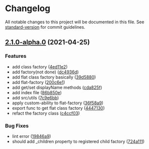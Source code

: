 # Changelog

All notable changes to this project will be documented in this file. See [standard-version](https://github.com/conventional-changelog/standard-version) for commit guidelines.

## [2.1.0-alpha.0](https://github.com/snowyu/custom-factory.js/compare/v1.5.0...v2.1.0-alpha.0) (2021-04-25)


### Features

* add class factory ([4ed11e2](https://github.com/snowyu/custom-factory.js/commit/4ed11e28001937687233b84a653a77be29ad0b2e))
* add factory(not done) ([dc4936d](https://github.com/snowyu/custom-factory.js/commit/dc4936d696a0bd3a385bf79a6820054f3925bffd))
* add flat class factory basically ([39d5880](https://github.com/snowyu/custom-factory.js/commit/39d5880a922b0ac9728ca0eccb6b1baacfd8cd44))
* add flat-factory ([200c6e1](https://github.com/snowyu/custom-factory.js/commit/200c6e17e7e6ac3d5a94e33d935600502021d9b9))
* add get/set displayName methods ([cda825f](https://github.com/snowyu/custom-factory.js/commit/cda825fdccaffdb60a12f1bcf77a726a97c0595b))
* add index file ([86b850e](https://github.com/snowyu/custom-factory.js/commit/86b850ee8695f9233e36af80b72402aa6b8e5fa7))
* add src/utils ([7c9e6bb](https://github.com/snowyu/custom-factory.js/commit/7c9e6bb7abb686385238283e111ee9a68ad6026a))
* apply custom-ability to flat-factory ([36f58a9](https://github.com/snowyu/custom-factory.js/commit/36f58a9203a18e143b448ce94667d12d88c1d166))
* export func to get flat class factory ([4447130](https://github.com/snowyu/custom-factory.js/commit/4447130e9b8b69fac2df6e7cb6de5cb157ba0bf6))
* refact the factory class ([c4ccf03](https://github.com/snowyu/custom-factory.js/commit/c4ccf0357f69bbeec7c1dccf7994ebfbd4ff2383))


### Bug Fixes

* lint error ([19846a9](https://github.com/snowyu/custom-factory.js/commit/19846a91896d234a46cb47dcfef9920df8752d5d))
* should add _children property to registered child factory ([724a111](https://github.com/snowyu/custom-factory.js/commit/724a1118edaeb9aacc0cf2562f67e881a608cba4))
